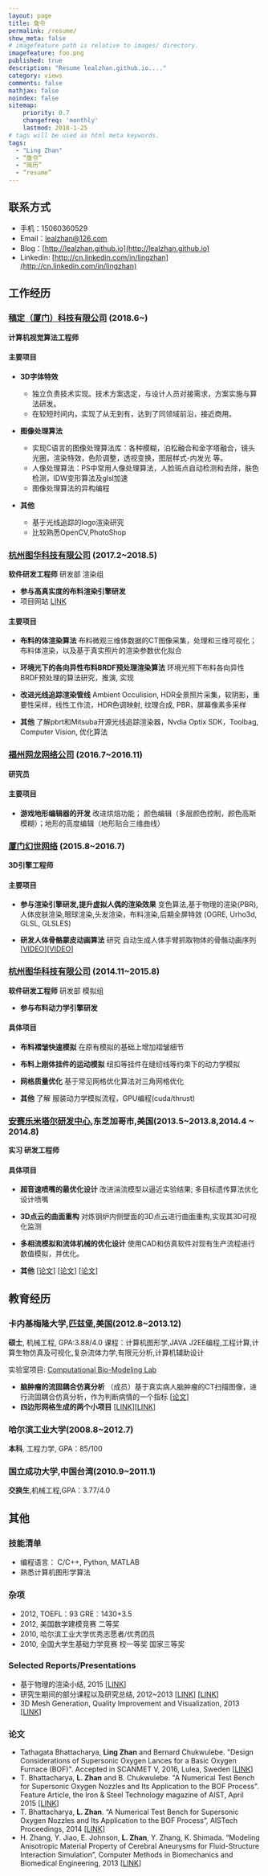 ```yaml
---
layout: page
title: 詹令
permalink: /resume/
show_meta: false
# imagefeature path is relative to images/ directory.
imagefeature: foo.png
published: true
description: "Resume lealzhan.github.io...."
category: views
comments: false
mathjax: false
noindex: false
sitemap:
    priority: 0.7
    changefreq: 'monthly'
    lastmod: 2018-1-25
# tags will be used as html meta keywords.    
tags:
  - "Ling Zhan"
  - “詹令”
  - “简历”
  - “resume”
---
```


## 联系方式

- 手机：15060360529
- Email：lealzhan@126.com
- Blog：[http://lealzhan.github.io](http://lealzhan.github.io)
- Linkedin: [http://cn.linkedin.com/in/lingzhan](http://cn.linkedin.com/in/lingzhan)


## 工作经历



### [稿定（厦门）科技有限公司](https://www.gaoding.com/) (2018.6~)
**计算机视觉算法工程师**

#### **主要项目**

- **3D字体特效**
	- 独立负责技术实现。技术方案选定，与设计人员对接需求，方案实施与算法研发。
	- 在较短时间内，实现了从无到有，达到了同领域前沿，接近商用。


- **图像处理算法**
	- 实现C语言的图像处理算法库：各种模糊，泊松融合和金字塔融合，镜头光圈，渲染特效，色阶调整，透视变换，图层样式-内发光 等。
	- 人像处理算法：PS中常用人像处理算法，人脸斑点自动检测和去除，肤色检测，IDW变形算法及glsl加速
	- 图像处理算法的异构编程


- **其他**
	- 基于光线追踪的logo渲染研究
	- 比较熟悉OpenCV,PhotoShop 
	

### [杭州图华科技有限公司](http://www.graphicchina.com/) (2017.2~2018.5)
**软件研发工程师** 研发部 渲染组
- **参与高真实度的布料渲染引擎研发**
- 项目网站 [LINK](http://www.frilly.com/)
#### **主要项目**

- **布料的体渲染算法**
布料微观三维体数据的CT图像采集，处理和三维可视化；布料体渲染，以及基于真实照片的渲染参数优化拟合

- **环境光下的各向异性布料BRDF预处理渲染算法**
环境光照下布料各向异性BRDF预处理的算法研究，推演, 实现

- **改进光线追踪渲染管线**
Ambient Occulision, HDR全景照片采集，软阴影，重要性采样，线性工作流，HDR色调映射, 纹理合成, PBR，屏幕像素多采样

- **其他**
了解pbrt和Mitsuba开源光线追踪渲染器，Nvdia Optix SDK，Toolbag, Computer Vision, 优化算法


### [福州网龙网络公司](http://www.nd.com.cn/) (2016.7~2016.11)
**研究员**

#### **主要项目**

- **游戏地形编辑器的开发**
改进烘焙功能； 颜色编辑（多层颜色控制，颜色高斯模糊）；地形的高度编辑（地形贴合三维曲线）

### [厦门幻世网络](http://www.avatarworks.com/) (2015.8~2016.7)
**3D引擎工程师**

#### **主要项目**
- **参与渲染引擎研发,提升虚拟人偶的渲染效果**
变色算法,基于物理的渲染(PBR),人体皮肤渲染,眼球渲染,头发渲染，布料渲染,后期全屏特效 (OGRE, Urho3d, GLSL, GLSLES)

- **研发人体骨骼蒙皮动画算法**
研究 自动生成人体手臂抓取物体的骨骼动画序列 [[VIDEO](https://pan.baidu.com/s/1nq_LTycFS88VvvCikpg6Pg)][[VIDEO](https://pan.baidu.com/s/1gDzcfksyR5mHNfABaEC6yA)]

### [杭州图华科技有限公司](http://www.graphicchina.com/) (2014.11~2015.8)
**软件研发工程师** 研发部 模拟组
- **参与布料动力学引擎研发**

#### **具体项目**
- **布料褶皱快速模拟**
在原有模拟的基础上增加褶皱细节

- **布料上刚体挂件的运动模拟**
纽扣等挂件在缝纫线等约束下的动力学模拟

- **网格质量优化**
基于常见网格优化算法对三角网格优化

- **其他**
了解 服装动力学模拟流程，GPU编程(cuda/thrust)


### [安赛乐米塔尔研发中心](http://corporate.arcelormittal.com/what-we-do/research-and-development/research-centres),东芝加哥市,美国(2013.5~2013.8,2014.4 ~ 2014.8)
**实习 研发工程师**

#### **具体项目**
- **超音速喷嘴的最优化设计**
改进湍流模型以逼近实验结果; 多目标遗传算法优化设计喷嘴 

- **3D点云的曲面重构**
对炼钢炉内侧壁面的3D点云进行曲面重构,实现其3D可视化监测

- **多相流模拟和流体机械的优化设计**
使用CAD和仿真软件对现有生产流程进行数值模拟，并优化。

- **其他**
[[论文](http://pan.baidu.com/s/1o7C3elk)] [[论文](http://pan.baidu.com/s/1pKoz8Kz)] [[论文](http://pan.baidu.com/s/1c0XkUvm)]



## 教育经历
### 卡内基梅隆大学,匹兹堡,美国(2012.8~2013.12)
**硕士**, 机械工程, GPA:3.88/4.0
课程：计算机图形学,JAVA J2EE编程,工程计算,计算生物仿真及可视化,复杂流体力学,有限元分析,计算机辅助设计   

实验室项目: [Computational Bio-Modeling Lab](http://jessicaz.me.cmu.edu/) 
- **脑肿瘤的流固耦合仿真分析**
（成员）基于真实病人脑肿瘤的CT扫描图像，进行流固耦合仿真分析，作为判断病情的一个指标 [[论文](http://www.tandfonline.com/doi/abs/10.1080/21681163.2013.776270)]
- **四边形网格生成的两个小项目**
[[LINK](https://lealzhan.github.io/lealzhan.github.io/blog/2013/04/30/Quad-Harmonic/)][[LINK](https://lealzhan.github.io/lealzhan.github.io/blog/2013/10/20/Quad-Bubble/)]

### 哈尔滨工业大学(2008.8~2012.7)
**本科**, 工程力学, GPA：85/100
### 国立成功大学,中国台湾(2010.9~2011.1)
**交换生**,机械工程,GPA：3.77/4.0


## 其他

### 技能清单
- 编程语言： C/C++, Python, MATLAB
- 熟悉计算机图形学算法

### 杂项
- 2012,	TOEFL：93 GRE：1430+3.5
- 2012,	美国数学建模竞赛	二等奖
- 2010,	哈尔滨工业大学优秀志愿者/优秀团员
- 2010,	全国大学生基础力学竞赛	校一等奖 国家三等奖

### Selected Reports/Presentations
- 基于物理的渲染小结, 2015 [[LINK](http://pan.baidu.com/s/1qX3qF96)]
- 研究生期间的部分课程以及研究总结, 2012~2013 [[LINK](http://pan.baidu.com/s/1pKnMLS3)] [[LINK](http://pan.baidu.com/s/1qXthoU4)]
- 3D Mesh Generation, Quality Improvement and Visualization, 2013 [[LINK](https://pan.baidu.com/s/1mij7c5i)]

### 论文
- Tathagata Bhattacharya, **Ling Zhan** and Bernard Chukwulebe. "Design Considerations of Supersonic Oxygen 
Lances for a Basic Oxygen Furnace (BOF)". Accepted in SCANMET V, 2016, Lulea, Sweden [[LINK](http://pan.baidu.com/s/1o7C3elk)]
- T. Bhattacharya, **L. Zhan** and B. Chukwulebe. "A Numerical Test Bench for Supersonic Oxygen Nozzles and Its Application to the BOF Process". Feature Article, the Iron & Steel Technology magazine of AIST, April 2015 [[LINK](http://pan.baidu.com/s/1pKoz8Kz)]
- T. Bhattacharya, **L. Zhan**. “A Numerical Test Bench for Supersonic Oxygen Nozzles and Its Application to the BOF Process”, AISTech Proceedings, 2014 [[LINK](http://pan.baidu.com/s/1c0XkUvm)]
- H. Zhang, Y. Jiao, E. Johnson, **L. Zhan**, Y. Zhang, K. Shimada. “Modeling Anisotropic Material Property of Cerebral Aneurysms for Fluid-Structure Interaction Simulation”, Computer Methods in Biomechanics and Biomedical Engineering, 2013 [[LINK](http://www.tandfonline.com/doi/abs/10.1080/21681163.2013.776270)]

